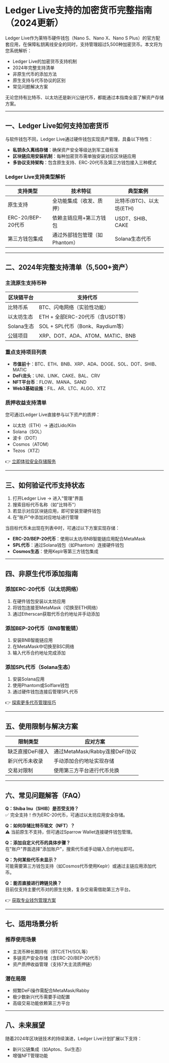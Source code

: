 # Ledger Live支持的加密货币完整指南（2024更新）

Ledger Live作为莱特币硬件钱包（Nano S、Nano X、Nano S Plus）的官方配套应用，在保障私钥离线安全的同时，支持管理超过5,500种加密货币。本文将为您系统解析：

- Ledger Live的加密货币支持机制
- 2024年完整支持清单
- 非原生代币的添加方法
- 原生支持与代币协议的区别
- 常见问题解决方案

无论您持有比特币、以太坊还是新兴公链代币，都能通过本指南全面了解资产存储方案。

---

## 一、Ledger Live如何支持加密货币

与软件钱包不同，Ledger Live通过硬件钱包实现资产管理，具备以下特性：

- **私钥永久离线存储**：确保资产安全等级达到军工级标准
- **区块链应用安装机制**：每种加密货币需单独安装对应区块链应用
- **多协议支持架构**：包含原生支持、ERC-20代币及第三方钱包接入三种模式

### Ledger Live支持类型解析

| 支持类型         | 技术特征                          | 典型案例                 |
|------------------|-----------------------------------|--------------------------|
| 原生支持         | 全功能集成（收发、质押）          | 比特币(BTC)、以太坊(ETH) |
| ERC-20/BEP-20代币| 依赖主链应用+第三方钱包             | USDT、SHIB、CAKE         |
| 第三方钱包集成   | 通过外部钱包管理（如Phantom）       | Solana生态代币           |

---

## 二、2024年完整支持清单（5,500+资产）

### 主流原生支持币种

| 区块链平台       | 支持代币                          |
|------------------|-----------------------------------|
| 比特币系         | BTC、闪电网络（实验性功能）       |
| 以太坊生态       | ETH + 全部ERC-20代币（含USDT等）  |
| Solana生态       | SOL + SPL代币（Bonk、Raydium等）  |
| 公链项目         | XRP、DOT、ADA、ATOM、MATIC、BNB   |

### 重点支持项目列表

- **市值前十**：BTC、ETH、BNB、XRP、ADA、DOGE、SOL、DOT、SHIB、MATIC
- **DeFi龙头**：UNI、LINK、CAKE、BAL、CRV
- **NFT平台币**：FLOW、MANA、SAND
- **Web3基础设施**：FIL、AR、LTC、ALGO、XTZ

### 质押收益支持清单

您可通过Ledger Live直接参与以下资产的质押：

- 以太坊（ETH）→ 通过Lido/Kiln
- Solana（SOL）
- 波卡（DOT）
- Cosmos（ATOM）
- Tezos（XTZ）

👉 [立即体验安全存储服务](https://bit.ly/okx_welcome)

---

## 三、如何验证代币支持状态

1. 打开Ledger Live → 进入"管理"界面
2. 搜索目标代币名称（如"比特币"）
3. 若显示对应区块链应用，即可安装至硬件钱包
4. 在"账户"中添加对应地址进行管理

当目标代币未出现在列表中时，可通过以下方案实现存储：

- **ERC-20/BEP-20代币**：使用以太坊/BNB智能链应用配合MetaMask
- **SPL代币**：通过Solana钱包（如Phantom）连接硬件钱包
- **Cosmos生态**：使用Keplr等第三方钱包集成

---

## 四、非原生代币添加指南

### 添加ERC-20代币（以太坊网络）

1. 在硬件钱包安装以太坊应用
2. 将钱包连接至MetaMask（切换至ETH网络）
3. 通过Etherscan获取代币合约地址并手动添加

### 添加BEP-20代币（BNB智能链）

1. 安装BNB智能链应用
2. 在MetaMask中切换至BSC网络
3. 输入代币合约地址完成添加

### 添加SPL代币（Solana生态）

1. 安装Solana应用
2. 使用Phantom或Solflare钱包
3. 通过硬件钱包连接后管理SPL代币

👉 [探索更多代币管理技巧](https://bit.ly/okx_welcome)

---

## 五、使用限制与解决方案

| 限制类型           | 应对方案                          |
|--------------------|-----------------------------------|
| 缺乏直接DeFi接入   | 通过MetaMask/Rabby连接DeFi协议     |
| 新兴代币未收录     | 手动添加合约地址实现存储          |
| 交易对限制         | 使用第三方平台进行代币兑换        |

---

## 六、常见问题解答（FAQ）

**Q：Shiba Inu（SHIB）是否受支持？**  
✅ 完全支持！作为ERC-20代币，可通过以太坊应用安全存储。

**Q：如何存储比特币铭文（NFT）？**  
⚠ 当前原生不支持，但可通过Sparrow Wallet连接硬件钱包管理。

**Q：添加自定义代币的具体步骤？**  
在"账户"界面选择"添加账户"，搜索代币或手动输入合约地址即可。

**Q：为何某些代币未显示？**  
可能需要第三方钱包支持（如Cosmos代币使用Keplr）或通过主链应用添加代币。

**Q：能否直接进行跨链兑换？**  
目前仅支持主要代币对的原生兑换，复杂交易需借助第三方平台。

👉 [获取专业钱包管理方案](https://bit.ly/okx_welcome)

---

## 七、适用场景分析

### 推荐使用场景

- 主流币种长期持有（BTC/ETH/SOL等）
- 多链资产安全存储（含ERC-20/BEP-20代币）
- 资产质押收益管理（支持7大主流质押链）

### 潜在局限

- 频繁DeFi操作需配合MetaMask/Rabby
- 极少数新兴代币需要手动配置
- 高级交易功能依赖第三方平台

---

## 八、未来展望

随着2024年区块链技术的持续演进，Ledger Live计划扩展以下支持：

- 新兴公链集成（如Aptos、Sui生态）
- 增强NFT管理功能